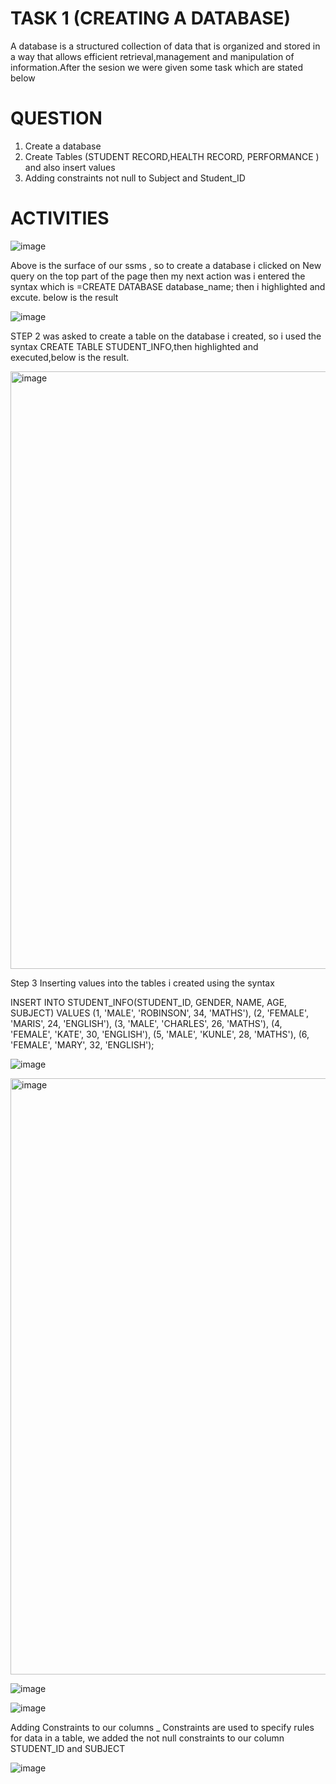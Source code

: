 # TASK 1 (CREATING A DATABASE)

A database is a structured collection of data that is organized and stored in a way that allows efficient retrieval,management and manipulation of information.After the sesion we were given some task which are stated below

# QUESTION

1. Create a database
2. Create Tables (STUDENT RECORD,HEALTH RECORD, PERFORMANCE ) and also insert values
3. Adding constraints not null to Subject and Student_ID

# ACTIVITIES

![image](https://github.com/Maris27/SQL--Creating-a-Database-/assets/140453106/f232d83f-ff46-4e09-883f-e8a4e853a882)

Above is the surface of our ssms , so to create a database i clicked on New query on the top part of the page then my next action was i entered the syntax which is =CREATE DATABASE database_name; then i highlighted and excute. below is the result 

![image](https://github.com/Maris27/SQL--Creating-a-Database-/assets/140453106/6d898951-f690-42d8-9513-06c617b6c2f6)


STEP 2 was asked to create a table on the database i created, so i used the syntax CREATE TABLE STUDENT_INFO,then highlighted and executed,below is the result.

<img width="956" alt="image" src="https://github.com/Maris27/SQL--Creating-a-Database-/assets/140453106/f986b0ce-0440-4c95-8ab0-fe0a2b003e89">

Step 3 Inserting values into the tables i created using the syntax 

INSERT INTO STUDENT_INFO(STUDENT_ID, GENDER, NAME, AGE, SUBJECT) 
VALUES (1, 'MALE', 'ROBINSON', 34, 'MATHS'),
      (2, 'FEMALE', 'MARIS', 24, 'ENGLISH'),
	    (3, 'MALE', 'CHARLES', 26, 'MATHS'),
	    (4, 'FEMALE', 'KATE', 30, 'ENGLISH'),
	    (5, 'MALE', 'KUNLE', 28, 'MATHS'),
	    (6, 'FEMALE', 'MARY', 32, 'ENGLISH');

![image](https://github.com/Maris27/SQL--Creating-a-Database-/assets/140453106/5c6b51e2-66af-4777-839e-7643df38792a)



<img width="954" alt="image" src="https://github.com/Maris27/SQL--Creating-a-Database-/assets/140453106/06818b8b-1f76-4a68-8aa2-a92ab1d74082">



![image](https://github.com/Maris27/SQL--Creating-a-Database-/assets/140453106/4239735e-14cd-4424-a0b9-338161d5d594)



![image](https://github.com/Maris27/SQL--Creating-a-Database-/assets/140453106/4039a68f-be8f-4ac1-abab-c803483327cd)



Adding Constraints to our columns 
_ Constraints are used to specify rules for data in a table, we added the not null constraints to our column STUDENT_ID and SUBJECT


![image](https://github.com/Maris27/SQL--Creating-a-Database-/assets/140453106/941a644e-3f28-40c1-b529-edc2ee8a1918)





